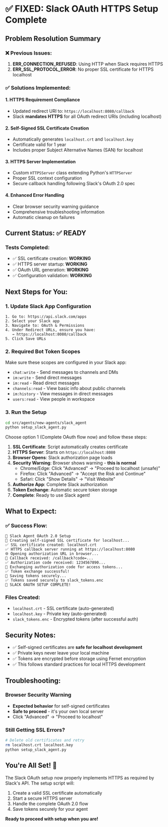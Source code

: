 # ✅ FIXED: Slack OAuth HTTPS Setup Complete

## Problem Resolution Summary

### ❌ Previous Issues:

1. **ERR_CONNECTION_REFUSED**: Using HTTP when Slack requires HTTPS
2. **ERR_SSL_PROTOCOL_ERROR**: No proper SSL certificate for HTTPS localhost

### ✅ Solutions Implemented:

#### 1. **HTTPS Requirement Compliance**

- Updated redirect URI to: `https://localhost:8080/callback`
- Slack **mandates HTTPS** for all OAuth redirect URIs (including localhost)

#### 2. **Self-Signed SSL Certificate Creation**

- Automatically generates `localhost.crt` and `localhost.key`
- Certificate valid for 1 year
- Includes proper Subject Alternative Names (SAN) for localhost

#### 3. **HTTPS Server Implementation**

- Custom `HTTPSServer` class extending Python's `HTTPServer`
- Proper SSL context configuration
- Secure callback handling following Slack's OAuth 2.0 spec

#### 4. **Enhanced Error Handling**

- Clear browser security warning guidance
- Comprehensive troubleshooting information
- Automatic cleanup on failures

## Current Status: ✅ READY

### Tests Completed:

- ✅ SSL certificate creation: **WORKING**
- ✅ HTTPS server startup: **WORKING**
- ✅ OAuth URL generation: **WORKING**
- ✅ Configuration validation: **WORKING**

## Next Steps for You:

### 1. Update Slack App Configuration

```
1. Go to: https://api.slack.com/apps
2. Select your Slack app
3. Navigate to: OAuth & Permissions
4. Under Redirect URLs, ensure you have:
   → https://localhost:8080/callback
5. Click Save URLs
```

### 2. Required Bot Token Scopes

Make sure these scopes are configured in your Slack app:

- `chat:write` - Send messages to channels and DMs
- `im:write` - Send direct messages
- `im:read` - Read direct messages
- `channels:read` - View basic info about public channels
- `im:history` - View messages in direct messages
- `users:read` - View people in workspace

### 3. Run the Setup

```bash
cd src/agents/new-agents/slack_agent
python setup_slack_agent.py
```

Choose option 1 (Complete OAuth flow now) and follow these steps:

1. **SSL Certificate**: Script automatically creates certificate
2. **HTTPS Server**: Starts on `https://localhost:8080`
3. **Browser Opens**: Slack authorization page loads
4. **Security Warning**: Browser shows warning - **this is normal**
   - Chrome/Edge: Click "Advanced" → "Proceed to localhost (unsafe)"
   - Firefox: Click "Advanced" → "Accept the Risk and Continue"
   - Safari: Click "Show Details" → "Visit Website"
5. **Authorize App**: Complete Slack authorization
6. **Token Exchange**: Automatic secure token storage
7. **Complete**: Ready to use Slack agent!

## What to Expect:

### ✅ Success Flow:

```
💬 Slack Agent OAuth 2.0 Setup
🔐 Creating self-signed SSL certificate for localhost...
✅ SSL certificate created: localhost.crt
✅ HTTPS callback server running at https://localhost:8080
🌐 Opening authorization URL in browser...
📨 Callback received: /callback?code=...
✅ Authorization code received: 1234567890...
🔑 Exchanging authorization code for access tokens...
✅ Token exchange successful!
💾 Saving tokens securely...
✅ Tokens saved securely to slack_tokens.enc
🎉 SLACK OAUTH SETUP COMPLETE!
```

### Files Created:

- `localhost.crt` - SSL certificate (auto-generated)
- `localhost.key` - Private key (auto-generated)
- `slack_tokens.enc` - Encrypted tokens (after successful auth)

## Security Notes:

- ✅ Self-signed certificates are **safe for localhost development**
- ✅ Private keys never leave your local machine
- ✅ Tokens are encrypted before storage using Fernet encryption
- ✅ This follows standard practices for local HTTPS development

## Troubleshooting:

### Browser Security Warning

- **Expected behavior** for self-signed certificates
- **Safe to proceed** - it's your own local server
- Click "Advanced" → "Proceed to localhost"

### Still Getting SSL Errors?

```bash
# Delete old certificates and retry
rm localhost.crt localhost.key
python setup_slack_agent.py
```

## You're All Set! 🎉

The Slack OAuth setup now properly implements HTTPS as required by Slack's API. The setup script will:

1. Create a valid SSL certificate automatically
2. Start a secure HTTPS server
3. Handle the complete OAuth 2.0 flow
4. Save tokens securely for your agent

**Ready to proceed with setup when you are!**
